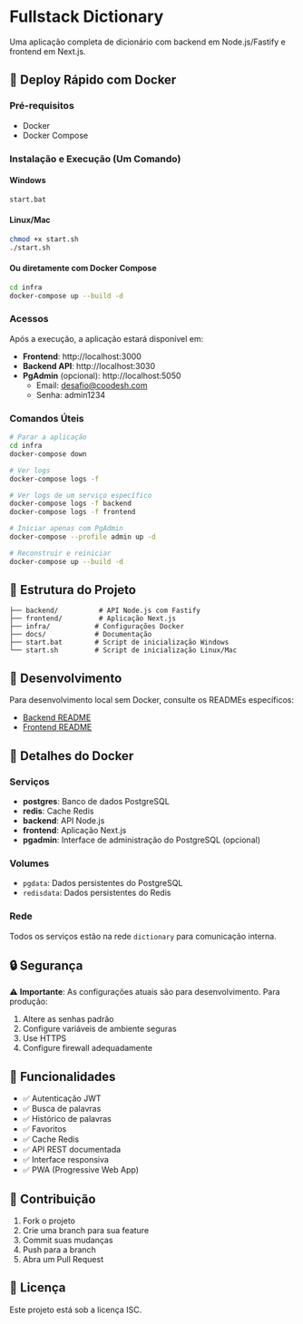 # Fullstack Dictionary

Uma aplicação completa de dicionário com backend em Node.js/Fastify e frontend em Next.js.

## 🚀 Deploy Rápido com Docker

### Pré-requisitos

- Docker
- Docker Compose

### Instalação e Execução (Um Comando)

#### Windows
```bash
start.bat
```

#### Linux/Mac
```bash
chmod +x start.sh
./start.sh
```

#### Ou diretamente com Docker Compose
```bash
cd infra
docker-compose up --build -d
```

### Acessos

Após a execução, a aplicação estará disponível em:

- **Frontend**: http://localhost:3000
- **Backend API**: http://localhost:3030
- **PgAdmin** (opcional): http://localhost:5050
  - Email: desafio@coodesh.com
  - Senha: admin1234

### Comandos Úteis

```bash
# Parar a aplicação
cd infra
docker-compose down

# Ver logs
docker-compose logs -f

# Ver logs de um serviço específico
docker-compose logs -f backend
docker-compose logs -f frontend

# Iniciar apenas com PgAdmin
docker-compose --profile admin up -d

# Reconstruir e reiniciar
docker-compose up --build -d
```

## 📁 Estrutura do Projeto

```
├── backend/          # API Node.js com Fastify
├── frontend/         # Aplicação Next.js
├── infra/           # Configurações Docker
├── docs/            # Documentação
├── start.bat        # Script de inicialização Windows
└── start.sh         # Script de inicialização Linux/Mac
```

## 🔧 Desenvolvimento

Para desenvolvimento local sem Docker, consulte os READMEs específicos:

- [Backend README](./backend/README.md)
- [Frontend README](./frontend/README.md)

## 🐳 Detalhes do Docker

### Serviços

- **postgres**: Banco de dados PostgreSQL
- **redis**: Cache Redis
- **backend**: API Node.js
- **frontend**: Aplicação Next.js
- **pgadmin**: Interface de administração do PostgreSQL (opcional)

### Volumes

- `pgdata`: Dados persistentes do PostgreSQL
- `redisdata`: Dados persistentes do Redis

### Rede

Todos os serviços estão na rede `dictionary` para comunicação interna.

## 🔒 Segurança

⚠️ **Importante**: As configurações atuais são para desenvolvimento. Para produção:

1. Altere as senhas padrão
2. Configure variáveis de ambiente seguras
3. Use HTTPS
4. Configure firewall adequadamente

## 📝 Funcionalidades

- ✅ Autenticação JWT
- ✅ Busca de palavras
- ✅ Histórico de palavras
- ✅ Favoritos
- ✅ Cache Redis
- ✅ API REST documentada
- ✅ Interface responsiva
- ✅ PWA (Progressive Web App)

## 🤝 Contribuição

1. Fork o projeto
2. Crie uma branch para sua feature
3. Commit suas mudanças
4. Push para a branch
5. Abra um Pull Request

## 📄 Licença

Este projeto está sob a licença ISC.